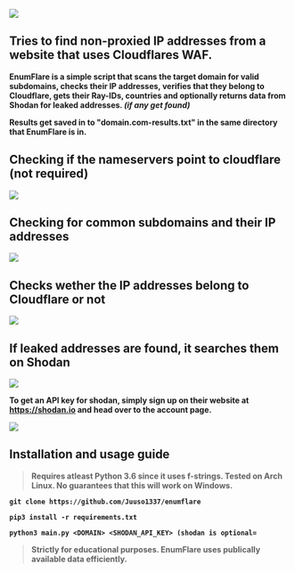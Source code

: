<img src="https://a.pomf.cat/fuqxrf.png"></img>

## Tries to find non-proxied IP addresses from a website that uses Cloudflares WAF.

<b>EnumFlare is a simple script that scans the target domain for valid subdomains, checks their IP addresses, verifies that they belong to Cloudflare, gets <b>their Ray-IDs, countries and optionally returns data from Shodan for leaked addresses. <i>(if any get found)</i>

<b>Results get saved in to "domain.com-results.txt" in the same directory that EnumFlare is in.

## Checking if the nameservers point to cloudflare (not required)
<img src="https://a.pomf.cat/cxgydc.png"></img>

## Checking for common subdomains and their IP addresses
<img src="https://a.pomf.cat/gcfsdx.png"></img>

## Checks wether the IP addresses belong to Cloudflare or not
<img src="https://a.pomf.cat/pakcyt.png"></img>

## If leaked addresses are found, it searches them on Shodan
<img src="https://a.pomf.cat/ihxnkr.png"></img>

<b>To get an API key for shodan, simply sign up on their website at https://shodan.io and head over to the account page.

<img src="https://a.pomf.cat/nadhtv.png"></img>



## Installation and usage guide
>Requires atleast Python 3.6 since it uses f-strings. Tested on Arch Linux. No guarantees that this will work on Windows.

```
git clone https://github.com/Juuso1337/enumflare
```
```
pip3 install -r requirements.txt
```
```
python3 main.py <DOMAIN> <SHODAN_API_KEY> (shodan is optional=
```
>Strictly for educational purposes. EnumFlare uses publically available data efficiently.
